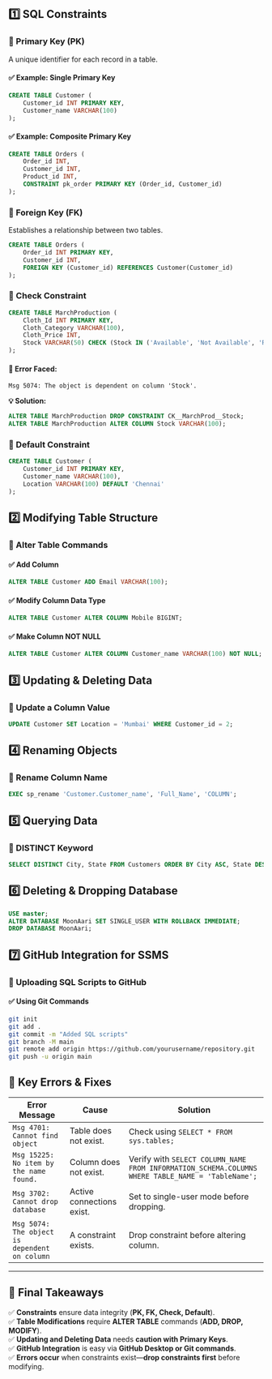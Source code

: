 

## **1️⃣ SQL Constraints**
### **🔹 Primary Key (PK)**
A unique identifier for each record in a table. 

#### ✅ Example: Single Primary Key
```sql
CREATE TABLE Customer (
    Customer_id INT PRIMARY KEY,
    Customer_name VARCHAR(100)
);
```

#### ✅ Example: Composite Primary Key
```sql
CREATE TABLE Orders (
    Order_id INT,
    Customer_id INT,
    Product_id INT,
    CONSTRAINT pk_order PRIMARY KEY (Order_id, Customer_id) 
);
```

### **🔹 Foreign Key (FK)**
Establishes a relationship between two tables.
```sql
CREATE TABLE Orders (
    Order_id INT PRIMARY KEY,
    Customer_id INT,
    FOREIGN KEY (Customer_id) REFERENCES Customer(Customer_id)
);
```

### **🔹 Check Constraint**
```sql
CREATE TABLE MarchProduction (
    Cloth_Id INT PRIMARY KEY,
    Cloth_Category VARCHAR(100),
    Cloth_Price INT,
    Stock VARCHAR(50) CHECK (Stock IN ('Available', 'Not Available', 'Restore'))
);
```

#### **🔴 Error Faced:**
```
Msg 5074: The object is dependent on column 'Stock'.
```
**💡 Solution:**
```sql
ALTER TABLE MarchProduction DROP CONSTRAINT CK__MarchProd__Stock;
ALTER TABLE MarchProduction ALTER COLUMN Stock VARCHAR(100);
```

### **🔹 Default Constraint**
```sql
CREATE TABLE Customer (
    Customer_id INT PRIMARY KEY,
    Customer_name VARCHAR(100),
    Location VARCHAR(100) DEFAULT 'Chennai'
);
```

## **2️⃣ Modifying Table Structure**
### **🔹 Alter Table Commands**
#### ✅ Add Column
```sql
ALTER TABLE Customer ADD Email VARCHAR(100);
```
#### ✅ Modify Column Data Type
```sql
ALTER TABLE Customer ALTER COLUMN Mobile BIGINT;
```
#### ✅ Make Column NOT NULL
```sql
ALTER TABLE Customer ALTER COLUMN Customer_name VARCHAR(100) NOT NULL;
```

## **3️⃣ Updating & Deleting Data**
### **🔹 Update a Column Value**
```sql
UPDATE Customer SET Location = 'Mumbai' WHERE Customer_id = 2;
```

## **4️⃣ Renaming Objects**
### **🔹 Rename Column Name**
```sql
EXEC sp_rename 'Customer.Customer_name', 'Full_Name', 'COLUMN';
```

## **5️⃣ Querying Data**
### **🔹 DISTINCT Keyword**
```sql
SELECT DISTINCT City, State FROM Customers ORDER BY City ASC, State DESC;
```

## **6️⃣ Deleting & Dropping Database**
```sql
USE master;
ALTER DATABASE MoonAari SET SINGLE_USER WITH ROLLBACK IMMEDIATE;
DROP DATABASE MoonAari;
```

## **7️⃣ GitHub Integration for SSMS**
### **🔹 Uploading SQL Scripts to GitHub**
#### ✅ Using Git Commands
```sh
git init
git add .
git commit -m "Added SQL scripts"
git branch -M main
git remote add origin https://github.com/yourusername/repository.git
git push -u origin main
```

## **🚀 Key Errors & Fixes**
| **Error Message** | **Cause** | **Solution** |
|------------------|----------|-------------|
| `Msg 4701: Cannot find object` | Table does not exist. | Check using `SELECT * FROM sys.tables;` |
| `Msg 15225: No item by the name found.` | Column does not exist. | Verify with `SELECT COLUMN_NAME FROM INFORMATION_SCHEMA.COLUMNS WHERE TABLE_NAME = 'TableName';` |
| `Msg 3702: Cannot drop database` | Active connections exist. | Set to single-user mode before dropping. |
| `Msg 5074: The object is dependent on column` | A constraint exists. | Drop constraint before altering column. |

---
## **🎯 Final Takeaways**
✅ **Constraints** ensure data integrity (**PK, FK, Check, Default**).  
✅ **Table Modifications** require **ALTER TABLE** commands (**ADD, DROP, MODIFY**).  
✅ **Updating and Deleting Data** needs **caution with Primary Keys**.  
✅ **GitHub Integration** is easy via **GitHub Desktop or Git commands**.  
✅ **Errors occur** when constraints exist—**drop constraints first** before modifying.  
